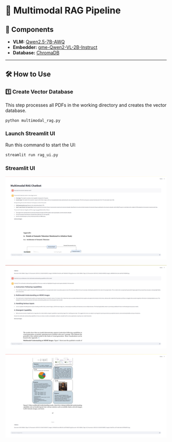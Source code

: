 # 🚀 Multimodal RAG Pipeline

## 🔗 Components
- **VLM:** [Qwen2.5-7B-AWQ](https://huggingface.co/Qwen/Qwen2.5-7B-AWQ)
- **Embedder:** [gme-Qwen2-VL-2B-Instruct](https://huggingface.co/Qwen/gme-Qwen2-VL-2B-Instruct)
- **Database:** [ChromaDB](https://github.com/chroma-core/chroma)

---

## 🛠️ How to Use

### 1️⃣ Create Vector Database
This step processes all PDFs in the working directory and creates the vector database.

```bash
python multimodal_rag.py
```

### Launch Streamlit UI

Run this command to start the UI:

```bash
streamlit run rag_ui.py
```

### Streamlit UI

![Alt Text](images/ksnip_20250223-220505.png)

![Alt Text](images/ksnip_20250223-220545.png)

![Alt Text](images/ksnip_20250223-220615.png)
